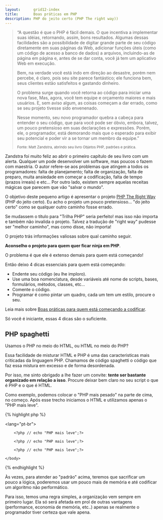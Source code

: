 ```yaml
---
layout:      grid12-index
title:       Boas práticas em PHP
description: PHP do jeito certo (PHP The right way))
---
```



> “A questão é que o PHP é fácil demais. O que incentiva a implementar suas idéias, retornando, assim, bons resultados. 
> Algumas dessas facilidades são a possibilidade de digitar grande parte de seu código diretamente em suas páginas da Web,
> adicionar funções úteis (como um código de acesso a banco de dados) a arquivos, incluindo-as de página em página e, 
> antes de se dar conta, você já tem um aplicativo Web em execução.
> 
> Bem, na verdade você está indo em direção ao desastre, porém nem percebe, é claro, pois seu site parece fantástico; ele 
> funciona bem, seus clientes estão satisfeitos e gastando dinheiro.
> 
> O problema surge quando você retorna ao código para iniciar uma nova fase, Mas, agora, você tem equipe e orçamento 
> maiores e mais usuários. E, sem aviso algum, as coisas começam a dar errado, como se seu projeto tivesse sido envenenado.
> 
> Nesse momento, seu novo programador quebra a cabeça para entender o seu código, que para você pode ser óbvio, embora, 
> talvez, um pouco pretensioso em suas declarações e expressões. Porém, ele, o programador, está demorando mais que o 
> esperado para exibir seu potencial e poder vir a se tornar um membro da equipe.”
>  
> <small>Fonte: Matt Zandstra, abrindo seu livro Objetos PHP, padrões e prática.</small>

Zandstra foi muito feliz ao abrir o primeiro capítulo de seu livro com um alerta. Qualquer um pode desenvolver um 
software, mas poucos o fazem com maestria. O autor refere-se aos problemas que atingem a todos os programadores: falta 
de planejamento; falta de organização, falta de preparo, muita ansiedade em começar a codificação, falta de tempo 
(prazos irreais) e etc... Por outro lado, existem sempre aquelas receitas mágicas que parecem que vão "salvar o mundo".


O objetivo deste pequeno artigo é apresentar o projeto [PHP The Right Way](http://br.phptherightway.com/ "link-externo") 
(PHP do jeito certo). Eu acho o projeto um pouco pretensioso... "do jeito certo" como se qualquer outro caminho fosse errado.

Se mudassem o título para "Trilha PHP" seria perfeito! mas isso não importa e também não invalida o projeto.
Talvez a tradução de "right way" pudesse ser "melhor caminho", mas como disse, não importa!

O projeto trás informações valiosas sobre qual caminho seguir. 

__Aconselho o projeto para quem quer ficar ninja em PHP__.

O problema é que ele é extenso demais para quem está começando! 

Então deixo 4 dicas essenciais para quem está começando:

- Endente seu código (eu lhe imploro).
- Use uma boa nomenclatura, desde variáveis até nome de scripts, bases, formulários, métodos, classes, etc...
- Comente o código.
- Programar é como pintar um quadro, cada um tem um estilo, procure o seu.

Leia mais sobre [Boas práticas para quem está começando a codificar]().

Só você é iniciante, essas 4 dicas são o suficiente.




PHP spaghetti
---

Usamos o PHP no meio do HTML, ou HTML no meio do PHP?

Essa facilidade de misturar HTML e PHP é uma das caracteristicas mais criticadas da linguagem PHP. Chamamos de código
spaghetti o código que faz essa mistura em excesso e de forma desordenada.

Por isso, me sinto obrigado a lhe fazer um convite: __tente ser bastante organizado em relação a isso__. Procure deixar 
bem claro no seu script o que é PHP e o que é HTML.

Como exemplo, podemos colocar o "PHP mais pesado" na parte de cima, no começo. Após esse trecho iniciamos o HTML e 
utilizamos apenas o "PHP mais leve".

{% highlight php %}
<?php

... code
... code
... code
... code
... code

?>
<!DOCTYPE html>
<lang="pt-br">
    <head>
        <meta charset="utf-8" />
        <title>Simple Form</title>
    </head>
    <body>

        <?php // echo "PHP mais leve";?>

        <?php // echo "PHP mais leve";?>

        <?php // echo "PHP mais leve";?>

    </body>
</html>
{% endhighlight %}

Às vezes, para atender ao "padrão" acima, teremos que sacrificar um pouco a lógica, poderemos usar um pouco mais de 
memória e até codificar um algoritmo não performático.

Para isso, temos uma regra simples, a organização vem sempre em primeiro lugar. Ela só será afetada em prol de outras 
vantagens (performance, economia de memória, etc..) apenas se realmente o programador tiver certeza que vale apena.
